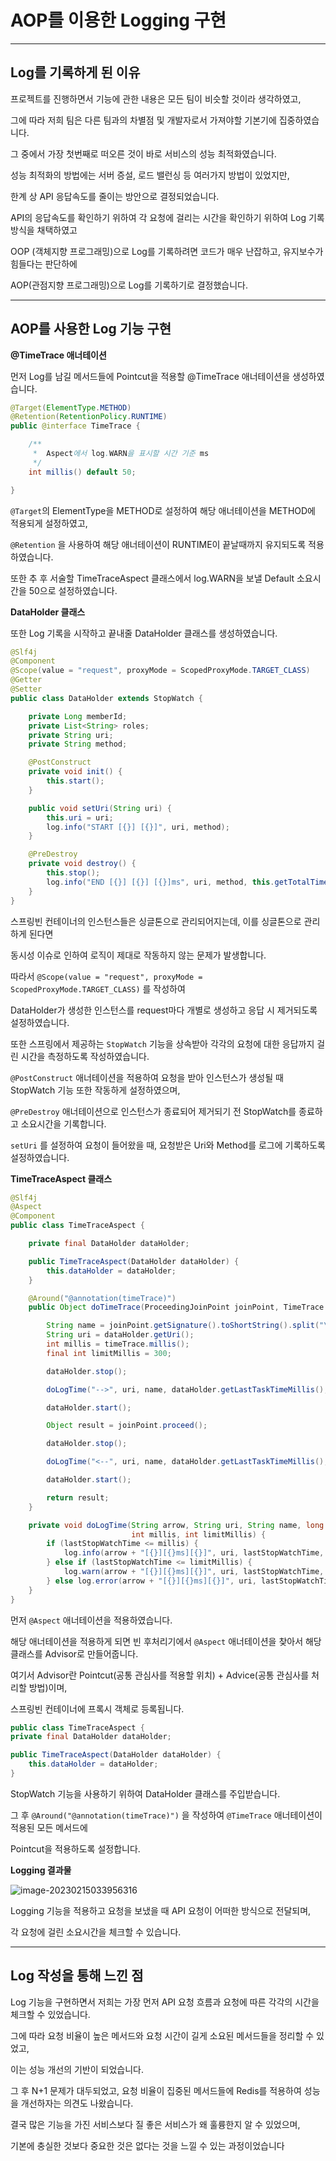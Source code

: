 # AOP를 이용한 Logging 구현

------



## Log를 기록하게 된 이유



프로젝트를 진행하면서 기능에 관한 내용은 모든 팀이 비슷할 것이라 생각하였고,

그에 따라 저희 팀은 다른 팀과의 차별점 및 개발자로서 가져야할 기본기에 집중하였습니다.

그 중에서 가장 첫번째로 떠오른 것이 바로 서비스의 성능 최적화였습니다.

성능 최적화의 방법에는 서버 증설, 로드 밸런싱 등 여러가지 방법이 있었지만,

한계 상 API 응답속도를 줄이는 방안으로 결정되었습니다.



API의 응답속도를 확인하기 위하여 각 요청에 걸리는 시간을 확인하기 위하여 Log 기록방식을 채택하였고

OOP (객체지향 프로그래밍)으로 Log를 기록하려면 코드가 매우 난잡하고, 유지보수가 힘들다는 판단하에

AOP(관점지향 프로그래밍)으로 Log를 기록하기로 결정했습니다.



------



## AOP를 사용한 Log 기능 구현



**@TimeTrace 애너테이션**

먼저 Log를 남길 메서드들에 Pointcut을 적용할 @TimeTrace 애너테이션을 생성하였습니다.

```java
@Target(ElementType.METHOD)
@Retention(RetentionPolicy.RUNTIME)
public @interface TimeTrace {

    /**
     *  Aspect에서 log.WARN을 표시할 시간 기준 ms
     */
    int millis() default 50;

}
```

`@Target`의 ElementType을 METHOD로 설정하여 해당 애너테이션을 METHOD에 적용되게 설정하였고,

`@Retention` 을 사용하여 해당 애너테이션이 RUNTIME이 끝날때까지 유지되도록 적용하였습니다.

또한 추 후 서술할 TimeTraceAspect 클래스에서 log.WARN을 보낼 Default 소요시간을 50으로 설정하였습니다.



**DataHolder 클래스**

또한 Log 기록을 시작하고 끝내줄 DataHolder 클래스를 생성하였습니다.

```java
@Slf4j
@Component
@Scope(value = "request", proxyMode = ScopedProxyMode.TARGET_CLASS)
@Getter
@Setter
public class DataHolder extends StopWatch {

    private Long memberId;
    private List<String> roles;
    private String uri;
    private String method;

    @PostConstruct
    private void init() {
        this.start();
    }

    public void setUri(String uri) {
        this.uri = uri;
        log.info("START [{}] [{}]", uri, method);
    }

    @PreDestroy
    private void destroy() {
        this.stop();
        log.info("END [{}] [{}] [{}]ms", uri, method, this.getTotalTimeMillis());
    }
}
```

스프링빈 컨테이너의 인스턴스들은 싱글톤으로 관리되어지는데, 이를 싱글톤으로 관리하게 된다면

동시성 이슈로 인하여 로직이 제대로 작동하지 않는 문제가 발생합니다.

따라서 `@Scope(value = "request", proxyMode = ScopedProxyMode.TARGET_CLASS)` 를 작성하여

DataHolder가 생성한 인스턴스를 request마다 개별로 생성하고 응답 시 제거되도록 설정하였습니다.



또한 스프링에서 제공하는 `StopWatch` 기능을 상속받아 각각의 요청에 대한 응답까지 걸린 시간을 측정하도록 작성하였습니다.



`@PostConstruct` 애너테이션을 적용하여 요청을 받아 인스턴스가 생성될 때 StopWatch 기능 또한 작동하게 설정하였으며,

`@PreDestroy` 애너테이션으로 인스턴스가 종료되어 제거되기 전 StopWatch를 종료하고 소요시간을 기록합니다.

 

`setUri` 를 설정하여 요청이 들어왔을 때, 요청받은 Uri와 Method를 로그에 기록하도록 설정하였습니다.



**TimeTraceAspect 클래스**

```java
@Slf4j
@Aspect
@Component
public class TimeTraceAspect {

    private final DataHolder dataHolder;

    public TimeTraceAspect(DataHolder dataHolder) {
        this.dataHolder = dataHolder;
    }

    @Around("@annotation(timeTrace)")
    public Object doTimeTrace(ProceedingJoinPoint joinPoint, TimeTrace timeTrace) throws Throwable {

        String name = joinPoint.getSignature().toShortString().split("\\(")[0] + "()";
        String uri = dataHolder.getUri();
        int millis = timeTrace.millis();
        final int limitMillis = 300;

        dataHolder.stop();

        doLogTime("-->", uri, name, dataHolder.getLastTaskTimeMillis(), millis, limitMillis);

        dataHolder.start();

        Object result = joinPoint.proceed();

        dataHolder.stop();

        doLogTime("<--", uri, name, dataHolder.getLastTaskTimeMillis(), millis, limitMillis);

        dataHolder.start();

        return result;
    }

    private void doLogTime(String arrow, String uri, String name, long lastStopWatchTime,
                           int millis, int limitMillis) {
        if (lastStopWatchTime <= millis) {
            log.info(arrow + "[{}][{}ms][{}]", uri, lastStopWatchTime, name);
        } else if (lastStopWatchTime <= limitMillis) {
            log.warn(arrow + "[{}][{}ms][{}]", uri, lastStopWatchTime, name);
        } else log.error(arrow + "[{}][{}ms][{}]", uri, lastStopWatchTime, name);
    }
}
```

먼저 `@Aspect` 애너테이션을 적용하였습니다.

해당 애너테이션을 적용하게 되면 빈 후처리기에서 `@Aspect` 애너테이션을 찾아서 해당 클래스를 Advisor로 만들어줍니다.

여기서 Advisor란 Pointcut(공통 관심사를 적용할 위치) + Advice(공통 관심사를 처리할 방법)이며,

스프링빈 컨테이너에 프록시 객체로 등록됩니다.



```java
public class TimeTraceAspect {
private final DataHolder dataHolder;

public TimeTraceAspect(DataHolder dataHolder) {
    this.dataHolder = dataHolder;
}
```

StopWatch 기능을 사용하기 위하여 DataHolder 클래스를 주입받습니다.

그 후 `@Around("@annotation(timeTrace)")` 을 작성하여 `@TimeTrace` 애너테이션이 적용된 모든 메서드에

Pointcut을 적용하도록 설정합니다.



**Logging 결과물**

![image-20230215033956316](C:\Users\tlska\Desktop\github\Project_Review\Reivew\image-20230215033956316.png)

Logging 기능을 적용하고 요청을 보냈을 때 API 요청이 어떠한 방식으로 전달되며,

각 요청에 걸린 소요시간을 체크할 수 있습니다.



-------



## Log 작성을 통해 느낀 점



Log 기능을 구현하면서 저희는 가장 먼저 API 요청 흐름과 요청에 따른 각각의 시간을 체크할 수 있었습니다.

그에 따라 요청 비율이 높은 메서드와 요청 시간이 길게 소요된 메서드들을 정리할 수 있었고,

이는 성능 개선의 기반이 되었습니다.

그 후 N+1 문제가 대두되었고, 요청 비율이 집중된 메서드들에 Redis를 적용하여 성능을 개선하자는 의견도 나왔습니다.

결국 많은 기능을 가진 서비스보다 질 좋은 서비스가 왜 훌륭한지 알 수 있었으며,

기본에 충실한 것보다 중요한 것은 없다는 것을 느낄 수 있는 과정이었습니다
